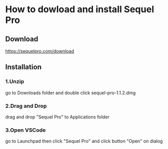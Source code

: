 # How to dowload and install Sequel Pro 

## Download 
https://sequelpro.com/download  

## Installation 
### 1.Unzip
go to Downloads folder and double click sequel-pro-1.1.2.dmg  

### 2.Drag and Drop
drag and drop "Sequel Pro" to Applications folder 

### 3.Open VSCode
go to Launchpad then click "Sequel Pro" and click button "Open" on dialog 
